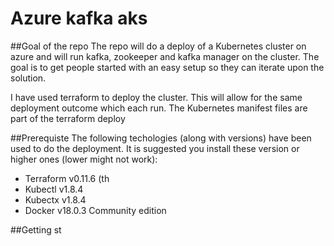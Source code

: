 # Azure kafka aks

##Goal of the repo
The repo will do a deploy of a Kubernetes cluster on azure and will run kafka, zookeeper and kafka manager on the cluster.
The goal is to get people started with an easy setup so they can iterate upon the solution.

I have used terraform to deploy the cluster. This will allow for the same deployment outcome which each run.
The Kubernetes manifest files are part of the terraform deploy


##Prerequiste
The following techologies (along with versions) have been used to do the deployment. It is suggested you install these version or higher ones (lower might not work):

* Terraform v0.11.6 (th
* Kubectl v1.8.4
* Kubectx v1.8.4
* Docker v18.0.3 Community edition

##Getting st